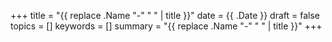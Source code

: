+++
title = "{{ replace .Name "-" " " | title }}"
date = {{ .Date }}
draft = false
topics = []
keywords = []
summary = "{{ replace .Name "-" " " | title }}"
+++